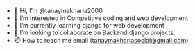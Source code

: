 - 👋 Hi, I’m @tanaymakharia2000
- 👀 I’m interested in Competitive coding and web development
- 🌱 I’m currently learning django for web development .
- 💞️ I’m looking to collaborate on Backend django projects.
- 📫 How to reach me email (tanaymakhariasocial@gmail.com)

<!---
tanaymakharia2000/tanaymakharia2000 is a ✨ special ✨ repository because its `README.md` (this file) appears on your GitHub profile.
You can click the Preview link to take a look at your changes.
--->
